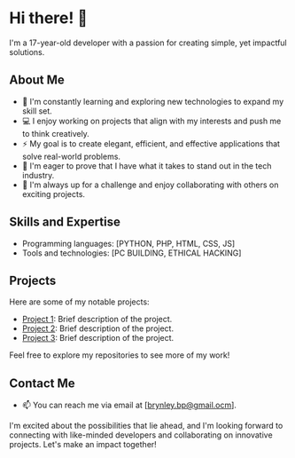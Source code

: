 # Hi there! 👋

I'm a 17-year-old developer with a passion for creating simple, yet impactful solutions.

## About Me

- 🌱 I'm constantly learning and exploring new technologies to expand my skill set.
- 💻 I enjoy working on projects that align with my interests and push me to think creatively.
- ⚡ My goal is to create elegant, efficient, and effective applications that solve real-world problems.
- 🚀 I'm eager to prove that I have what it takes to stand out in the tech industry.
- 👯 I'm always up for a challenge and enjoy collaborating with others on exciting projects.

## Skills and Expertise

- Programming languages: [PYTHON, PHP, HTML, CSS, JS]
- Tools and technologies: [PC BUILDING, ETHICAL HACKING]

## Projects

Here are some of my notable projects:

- [Project 1](link): Brief description of the project.
- [Project 2](link): Brief description of the project.
- [Project 3](link): Brief description of the project.

Feel free to explore my repositories to see more of my work!

## Contact Me

- 📫 You can reach me via email at [brynley.bp@gmail.ocm].

I'm excited about the possibilities that lie ahead, and I'm looking forward to connecting with like-minded developers and collaborating on innovative projects. Let's make an impact together!


<!-- Proudly created with GPRM ( https://gprm.itsvg.in ) -->
